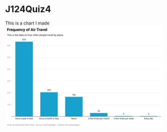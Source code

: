 # J124Quiz4
This is a chart I made
![This is a datawrapper chart](1Ok45-frequency-of-air-travel-2.png)
